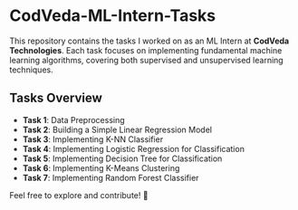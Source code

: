 # CodVeda-ML-Intern-Tasks

This repository contains the tasks I worked on as an ML Intern at **CodVeda Technologies**. Each task focuses on implementing fundamental machine learning algorithms, covering both supervised and unsupervised learning techniques.

## Tasks Overview

- **Task 1**: Data Preprocessing  
- **Task 2**: Building a Simple Linear Regression Model  
- **Task 3**: Implementing K-NN Classifier  
- **Task 4**: Implementing Logistic Regression for Classification  
- **Task 5**: Implementing Decision Tree for Classification  
- **Task 6**: Implementing K-Means Clustering  
- **Task 7**: Implementing Random Forest Classifier  

Feel free to explore and contribute! 🚀
